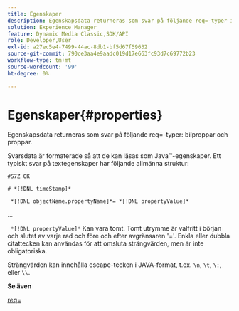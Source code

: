 ```yaml
---
title: Egenskaper
description: Egenskapsdata returneras som svar på följande req=-typer imageprops och props.
solution: Experience Manager
feature: Dynamic Media Classic,SDK/API
role: Developer,User
exl-id: a27ec5e4-7499-44ac-8db1-bf5d67f59632
source-git-commit: 790ce3aa4e9aadc019d17e663fc93d7c69772b23
workflow-type: tm+mt
source-wordcount: '99'
ht-degree: 0%

---
```


# Egenskaper{#properties}

Egenskapsdata returneras som svar på följande req=-typer: bilproppar och proppar.

Svarsdata är formaterade så att de kan läsas som Java™-egenskaper. Ett typiskt svar på textegenskaper har följande allmänna struktur:

`#S7Z OK`

`# *[!DNL timeStamp]*`

` *[!DNL objectName.propertyName]*= *[!DNL propertyValue]*`

...

` *[!DNL propertyValue]*` Kan vara tomt. Tomt utrymme är valfritt i början och slutet av varje rad och före och efter avgränsaren &#39;=&#39;. Enkla eller dubbla citattecken kan användas för att omsluta strängvärden, men är inte obligatoriska.

Strängvärden kan innehålla escape-tecken i JAVA-format, t.ex. `\n`, `\t`, `\:`, eller `\\`.

**Se även**

[req=](../../../../../ir-api/http-protocol/image-rendering-api-ref/c-ir-http-protocol-ref/c-ir-http-protocol-command-reference/r-ir-req.md#reference-792b1a663fb64261bd2de2a209b847fb)

